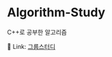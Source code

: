# Algorithm-Study
C++로 공부한 알고리즘

:pushpin: Link: [그룹스터디][홍단알]

[홍단알]: https://www.notion.so/67236ea940cc4950891c2fa51f64be68 "홍단알 소개"
